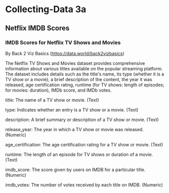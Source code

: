 # Collecting-Data 3a
## Netflix IMDB Scores
### IMDB Scores for Netflix TV Shows and Movies
By Back 2 Viz Basics (https://data.world/back2vizbasics)

The Netflix TV Shows and Movies dataset provides comprehensive information about various titles available on the popular streaming platform. The dataset includes details such as the title's name, its type (whether it is a TV show or a movie), a brief description of the content, the year it was released, age certification rating, runtime (for TV shows: length of episodes; for movies: duration), IMDb score, and IMDb votes.


title: The name of a TV show or movie. (Text)

type: Indicates whether an entry is a TV show or a movie. (Text)

description:	A brief summary or description of a TV show or movie. (Text)

release_year:	The year in which a TV show or movie was released. (Numeric)

age_certification:	The age certification rating for a TV show or movie. (Text)

runtime:	The length of an episode for TV shows or duration of a movie. (Text)

imdb_score:	The score given by users on IMDB for a particular title. (Numeric)

imdb_votes:	The number of votes received by each title on IMDB. (Numeric)
